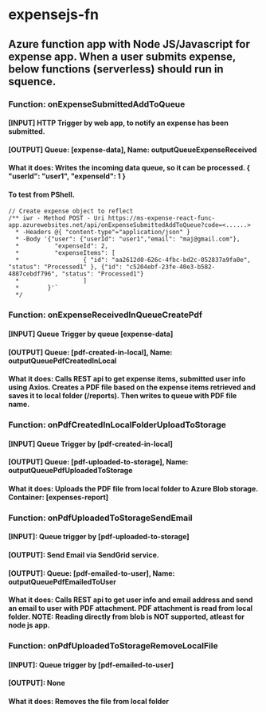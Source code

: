 # expensejs-fn

## Azure function app with Node JS/Javascript for expense app. When a user submits expense, below functions (serverless) should run in squence.

### Function: onExpenseSubmittedAddToQueue
#### [INPUT] HTTP Trigger by web app, to notify an expense has been submitted.
#### [OUTPUT] Queue: [expense-data], Name: outputQueueExpenseReceived
#### What it does: Writes the incoming data queue, so it can be processed. { "userId": "user1", "expenseId": 1 }
#### To test from PShell.
    // Create expense object to reflect
    /** iwr - Method POST - Uri https://ms-expense-react-func-app.azurewebsites.net/api/onExpenseSubmittedAddToQueue?code=<......>
      * -Headers @{ "content-type"="application/json" }
      * -Body '{"user": {"userId": "user1","email": "maj@gmail.com"},
      *          "expenseId": 2,
      *          "expenseItems": [
      *                  { "id": "aa2612d0-626c-4fbc-bd2c-052837a9fa0e", "status": "Processed1" }, {"id": "c5204ebf-23fe-40e3-b582-4887cebdf796", "status": "Processed1"}
      *                  ]
      *        }'`
      */


### Function: onExpenseReceivedInQueueCreatePdf
#### [INPUT] Queue Trigger by queue [expense-data]
#### [OUTPUT] Queue: [pdf-created-in-local], Name: outputQueuePdfCreatedInLocal
#### What it does: Calls REST api to get expense items, submitted user info using Axios. Creates a PDF file based on the expense items retrieved and saves it to local folder (/reports). Then writes to queue  with PDF file name.

### Function: onPdfCreatedInLocalFolderUploadToStorage
#### [INPUT] Queue Trigger by [pdf-created-in-local]
#### [OUTPUT] Queue: [pdf-uploaded-to-storage], Name: outputQueuePdfUploadedToStorage
#### What it does: Uploads the PDF file from local folder to Azure Blob storage. Container: [expenses-report]

### Function: onPdfUploadedToStorageSendEmail
#### [INPUT]: Queue trigger by [pdf-uploaded-to-storage]
#### [OUTPUT]: Send Email via SendGrid service.
#### [OUTPUT]: Queue: [pdf-emailed-to-user], Name: outputQueuePdfEmailedToUser
#### What it does: Calls REST api to get user info and email address and send an email to user with PDF attachment. PDF attachment is read from local folder. NOTE: Reading directly from blob is NOT supported, atleast for node js app.

### Function: onPdfUploadedToStorageRemoveLocalFile
#### [INPUT]: Queue trigger by [pdf-emailed-to-user]
#### [OUTPUT]: None
#### What it does: Removes the file from local folder

